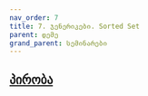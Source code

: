 ```yaml
---
nav_order: 7
title: 7. ჯენერიკები. Sorted Set
parent: დემე
grand_parent: სემინარები
---
```


## [პირობა](https://github.com/freeuni-paradigms/2021/tree/master/Content/Seminars/Deme/S07_generics_sorted_set/problem.pdf)

